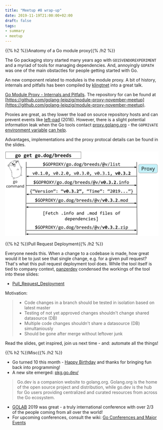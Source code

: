 ```yaml
---
title: "Meetup #8 wrap-up"
date: 2019-11-19T21:00:00+02:00
draft: false
tags:
- summary
- meetup
---
```


{{% h2 %}}Anatomy of a Go module proxy{{% /h2 %}}

The Go packaging story started many years ago with `GO15VENDOREXPERIMENT` and
a myriad of tools for managing dependencies. And, annoyingly `GOPATH` was one
of the main obstactles for people getting started with Go.

An new component related to modules is the module proxy. A bit of history,
internals and pitfalls has been compiled by
[klingtnet](https://github.com/klingtnet) into a great talk.

[Go Module Proxy - Internals and
Pitfalls](https://rawcdn.githack.com/golang-leipzig/module-proxy-november-meetup/c58770084e025fd4a1ea0f6b7f69c5adeae1817a/slides.html#/title-slide).
The repository for can be found at
[https://github.com/golang-leipzig/module-proxy-november-meetup](https://github.com/golang-leipzig/module-proxy-november-meetup).

Proxies are great, as they lower the load on source repository hosts and
can prevent events like [left-pad](http://left-pad.io/) (2016). However, there
is a slight potential information leak when the Go tools contact
[proxy.golang.org](https://proxy.golang.org/) - the `GOPRIVATE` [environment
variable](https://golang.org/doc/go1.13#modules) [can
help](https://github.com/golang/go/issues/33796).

Advantages, implementations and the proxy protocal details can be found in the slides.

![](static/proxy-protocol.png)

{{% h2 %}}Pull Request Deployment{{% /h2 %}}

Everyone needs this. When a change to a codebase is made, how great would it be
to just see that single change, e.g. for a given pull request? That's what this
pull request deployment tool does. While the tool itself is tied to company
context, [panzerdev](https://github.com/panzerdev) condensed the workings of the tool into these slides:

* [Pull_Request_Deployment](static/downloads/Pull_Request_Deployment.pdf)

Motivation:

> * Code changes in a branch should be tested in isolation based on latest master
> * Testing of not yet approved changes shouldn't change shared datasource (DB)
> * Multiple code changes shouldn't share a datasource (DB) simultaniously
> * Should be gone after merge without leftover junk

Read the slides, get inspired, join us next time - and: automate all the things!

{{% h2 %}}Misc{{% /h2 %}}

* Go turned 10 this month - [Happy Birthday](https://blog.golang.org/10years) and thanks for bringing fun back into programming!
* A new site emerged: [pkg.go.dev/](https://pkg.go.dev/)

> Go.dev is a companion website to golang.org. Golang.org is the home of the
open source project and distribution, while go.dev is the hub for Go users
providing centralized and curated resources from across the Go ecosystem.

* [GOLAB](https://golab.io/) 2019 was great - a truly international conference with over 2/3 of the people coming from all over the world!
* For upcoming conferences, consult the wiki: [Go Conferences and Major Events](https://github.com/golang/go/wiki/Conferences)
